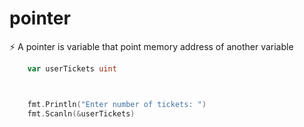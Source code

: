 # pointer
⚡️ A pointer is variable that point memory address of another variable 




```Go
    var userTickets uint



    fmt.Println("Enter number of tickets: ")
    fmt.Scanln(&userTickets)
```
